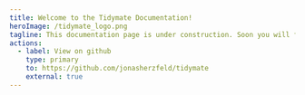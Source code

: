 ```yaml
---
title: Welcome to the Tidymate Documentation!
heroImage: /tidymate_logo.png
tagline: This documentation page is under construction. Soon you will find information here about the features of the Tidymate web app.
actions:
  - label: View on github
    type: primary
    to: https://github.com/jonasherzfeld/tidymate
    external: true
---
```

